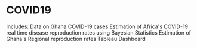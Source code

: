 # COVID19
Includes:
Data on Ghana COVID-19 cases
Estimation of Africa's COVID-19 real time disease reproduction rates using Bayesian Statistics
Estimation of Ghana's Regional reproduction rates
Tableau Dashboard
